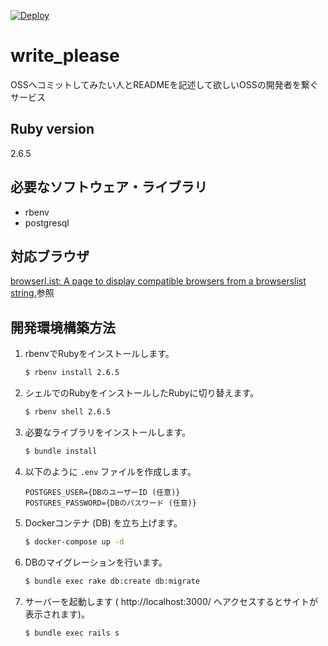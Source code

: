[![Deploy](https://www.herokucdn.com/deploy/button.svg)](https://heroku.com/deploy?template=https://github.com/massongit/write_please)

# write_please
OSSへコミットしてみたい人とREADMEを記述して欲しいOSSの開発者を繋ぐサービス

## Ruby version
2.6.5

## 必要なソフトウェア・ライブラリ
* rbenv
* postgresql

## 対応ブラウザ
[browserl.ist: A page to display compatible browsers from a browserslist string.](https://browserl.ist/?q=%3E+0.5%25%2C+%3E+0.5%25+in+JP%2C+last+2+versions%2C+Firefox+ESR%2C+not+dead)参照

## 開発環境構築方法
1. rbenvでRubyをインストールします。
    ```sh
    $ rbenv install 2.6.5
    ```

1. シェルでのRubyをインストールしたRubyに切り替えます。
    ```sh
    $ rbenv shell 2.6.5
    ```

1. 必要なライブラリをインストールします。
    ```sh
    $ bundle install
    ```

1. 以下のように `.env` ファイルを作成します。
    ```.env
    POSTGRES_USER={DBのユーザーID (任意)}
    POSTGRES_PASSWORD={DBのパスワード (任意)}
    ```

1. Dockerコンテナ (DB) を立ち上げます。
    ```sh
    $ docker-compose up -d
    ```

1. DBのマイグレーションを行います。
    ```sh
    $ bundle exec rake db:create db:migrate
    ```

1. サーバーを起動します ( http://localhost:3000/ へアクセスするとサイトが表示されます)。
    ```sh
    $ bundle exec rails s
    ```
